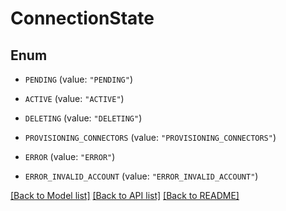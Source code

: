 # ConnectionState

## Enum


* `PENDING` (value: `"PENDING"`)

* `ACTIVE` (value: `"ACTIVE"`)

* `DELETING` (value: `"DELETING"`)

* `PROVISIONING_CONNECTORS` (value: `"PROVISIONING_CONNECTORS"`)

* `ERROR` (value: `"ERROR"`)

* `ERROR_INVALID_ACCOUNT` (value: `"ERROR_INVALID_ACCOUNT"`)


[[Back to Model list]](../README.md#documentation-for-models) [[Back to API list]](../README.md#documentation-for-api-endpoints) [[Back to README]](../README.md)


